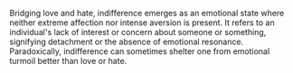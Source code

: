 
Bridging love and hate, indifference emerges as an emotional state where neither extreme affection nor intense aversion is present. It refers to an individual's lack of interest or concern about someone or something, signifying detachment or the absence of emotional resonance. Paradoxically, indifference can sometimes shelter one from emotional turmoil better than love or hate.

